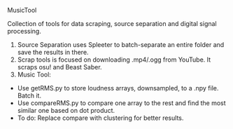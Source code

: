 MusicTool

Collection of tools for data scraping, source separation and digital signal processing.


1. Source Separation uses Spleeter to batch-separate an entire folder and save the results in there.
2. Scrap tools is focused on downloading .mp4/.ogg from YouTube. It scraps osu! and Beast Saber.
3. Music Tool:
  - Use getRMS.py to store loudness arrays, downsampled, to a .npy file. Batch it.
  - Use compareRMS.py to compare one array to the rest and find the most similar one based on dot product.
  - To do: Replace compare with clustering for better results.
